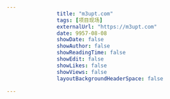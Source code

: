 ---
                title: "m3upt.com"
                tags: [项目现场]
                externalUrl: "https://m3upt.com"
                date: 9957-08-08
                showDate: false
                showAuthor: false
                showReadingTime: false
                showEdit: false
                showLikes: false
                showViews: false
                layoutBackgroundHeaderSpace: false
                ---

